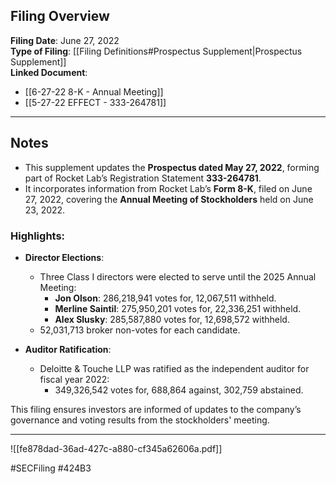 ## Filing Overview

**Filing Date**: June 27, 2022  
**Type of Filing**: [[Filing Definitions#Prospectus Supplement|Prospectus Supplement]]  
**Linked Document**: 
-  [[6-27-22 8-K - Annual Meeting]] 
-  [[5-27-22 EFFECT - 333-264781]]

---
## Notes

- This supplement updates the **Prospectus dated May 27, 2022**, forming part of Rocket Lab’s Registration Statement **333-264781**.  
- It incorporates information from Rocket Lab’s **Form 8-K**, filed on June 27, 2022, covering the **Annual Meeting of Stockholders** held on June 23, 2022.  

### Highlights:
- **Director Elections**:
  - Three Class I directors were elected to serve until the 2025 Annual Meeting:  
    - **Jon Olson**: 286,218,941 votes for, 12,067,511 withheld.  
    - **Merline Saintil**: 275,950,201 votes for, 22,336,251 withheld.  
    - **Alex Slusky**: 285,587,880 votes for, 12,698,572 withheld.  
  - 52,031,713 broker non-votes for each candidate.  

- **Auditor Ratification**:
  - Deloitte & Touche LLP was ratified as the independent auditor for fiscal year 2022:  
    - 349,326,542 votes for, 688,864 against, 302,759 abstained.  

This filing ensures investors are informed of updates to the company’s governance and voting results from the stockholders' meeting.

---

![[fe878dad-36ad-427c-a880-cf345a62606a.pdf]]

#SECFiling #424B3